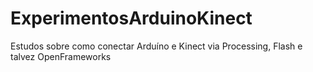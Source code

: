 ExperimentosArduinoKinect
=========================

Estudos sobre como conectar Arduíno e Kinect via Processing, Flash e talvez OpenFrameworks